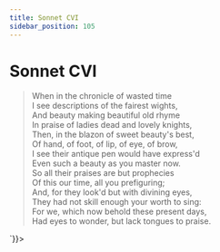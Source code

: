 ```yaml
---
title: Sonnet CVI
sidebar_position: 105
---
```

<div dangerouslySetInnerHTML={{__html: `<div><HTML><HEAD><TITLE>Sonnet CVI</TITLE></HEAD>
<BODY><H1>Sonnet CVI</H1>

<BLOCKQUOTE>When in the chronicle of wasted time<BR>
I see descriptions of the fairest wights,<BR>
And beauty making beautiful old rhyme<BR>
In praise of ladies dead and lovely knights,<BR>
Then, in the blazon of sweet beauty's best,<BR>
Of hand, of foot, of lip, of eye, of brow,<BR>
I see their antique pen would have express'd<BR>
Even such a beauty as you master now.<BR>
So all their praises are but prophecies<BR>
Of this our time, all you prefiguring;<BR>
And, for they look'd but with divining eyes,<BR>
They had not skill enough your worth to sing:<BR>
  For we, which now behold these present days,<BR>
  Had eyes to wonder, but lack tongues to praise.<BR>
</BLOCKQUOTE>

</BODY></HTML>
</div>`}}></div>